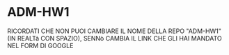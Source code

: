 # ADM-HW1


RICORDATI CHE NON PUOI CAMBIARE IL NOME DELLA REPO "ADM-HW1" (IN REALTà CON SPAZIO), SENNò CAMBIA IL LINK CHE GLI HAI MANDATO NEL FORM DI GOOGLE
